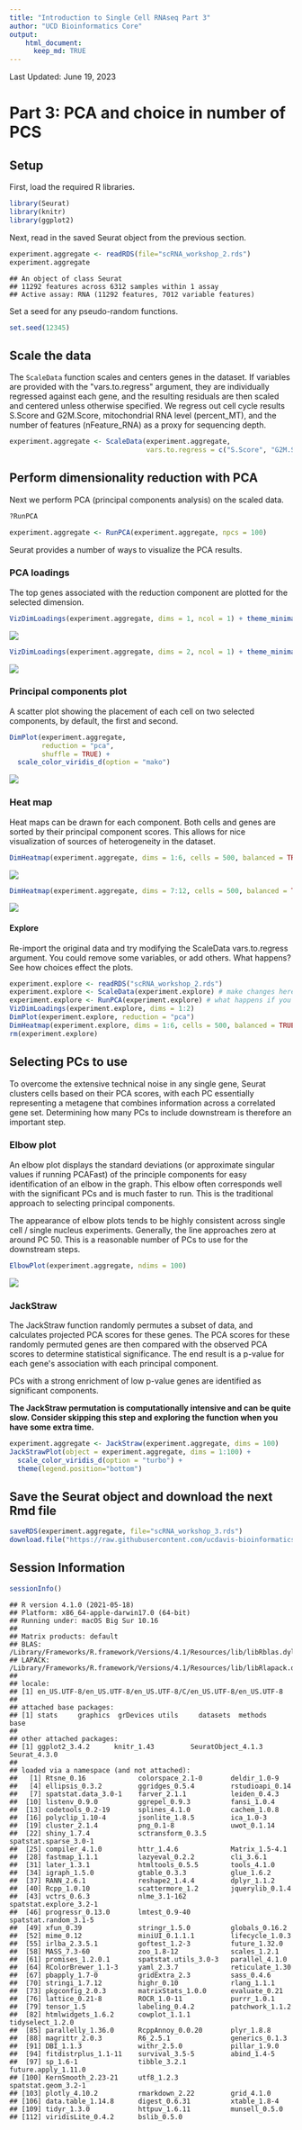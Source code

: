 ```yaml
---
title: "Introduction to Single Cell RNAseq Part 3"
author: "UCD Bioinformatics Core"
output:
    html_document:
      keep_md: TRUE
---
```




Last Updated: June 19, 2023

# Part 3: PCA and choice in number of PCS

## Setup

First, load the required R libraries.

```r
library(Seurat)
library(knitr)
library(ggplot2)
```

Next, read in the saved Seurat object from the previous section.

```r
experiment.aggregate <- readRDS(file="scRNA_workshop_2.rds")
experiment.aggregate
```

```
## An object of class Seurat 
## 11292 features across 6312 samples within 1 assay 
## Active assay: RNA (11292 features, 7012 variable features)
```

Set a seed for any pseudo-random functions.

```r
set.seed(12345)
```

## Scale the data

The `ScaleData` function scales and centers genes in the dataset. If variables are provided with the "vars.to.regress" argument, they are individually regressed against each gene, and the resulting residuals are then scaled and centered unless otherwise specified. We regress out cell cycle results S.Score and G2M.Score, mitochondrial RNA level (percent_MT), and the number of features (nFeature_RNA) as a proxy for sequencing depth.


```r
experiment.aggregate <- ScaleData(experiment.aggregate,
                                  vars.to.regress = c("S.Score", "G2M.Score", "percent_MT", "nFeature_RNA"))
```

## Perform dimensionality reduction with PCA

Next we perform PCA (principal components analysis) on the scaled data.  


```r
?RunPCA
```


```r
experiment.aggregate <- RunPCA(experiment.aggregate, npcs = 100)
```

Seurat provides a number of ways to visualize the PCA results.

### PCA loadings

The top genes associated with the reduction component are plotted for the selected dimension.


```r
VizDimLoadings(experiment.aggregate, dims = 1, ncol = 1) + theme_minimal(base_size = 8)
```

![](scRNA_Workshop-PART3_files/figure-html/viz_pca-1.png)<!-- -->

```r
VizDimLoadings(experiment.aggregate, dims = 2, ncol = 1) + theme_minimal(base_size = 8)
```

![](scRNA_Workshop-PART3_files/figure-html/viz_pca-2.png)<!-- -->

### Principal components plot

A scatter plot showing the placement of each cell on two selected components, by default, the first and second.


```r
DimPlot(experiment.aggregate,
        reduction = "pca",
        shuffle = TRUE) +
  scale_color_viridis_d(option = "mako")
```

![](scRNA_Workshop-PART3_files/figure-html/plot_pca-1.png)<!-- -->

### Heat map

Heat maps can be drawn for each component. Both cells and genes are sorted by their principal component scores. This allows for nice visualization of sources of heterogeneity in the dataset.


```r
DimHeatmap(experiment.aggregate, dims = 1:6, cells = 500, balanced = TRUE)
```

![](scRNA_Workshop-PART3_files/figure-html/heatmap_pca-1.png)<!-- -->

```r
DimHeatmap(experiment.aggregate, dims = 7:12, cells = 500, balanced = TRUE)
```

![](scRNA_Workshop-PART3_files/figure-html/heatmap_pca-2.png)<!-- -->

#### Explore

Re-import the original data and try modifying the ScaleData vars.to.regress argument. You could remove some variables, or add others. What happens? See how choices effect the plots.


```r
experiment.explore <- readRDS("scRNA_workshop_2.rds")
experiment.explore <- ScaleData(experiment.explore) # make changes here to explore the data
experiment.explore <- RunPCA(experiment.explore) # what happens if you adjust npcs?
VizDimLoadings(experiment.explore, dims = 1:2)
DimPlot(experiment.explore, reduction = "pca")
DimHeatmap(experiment.explore, dims = 1:6, cells = 500, balanced = TRUE) # adjust parameters
rm(experiment.explore)
```

## Selecting PCs to use

To overcome the extensive technical noise in any single gene, Seurat clusters cells based on their PCA scores, with each PC essentially representing a metagene that combines information across a correlated gene set. Determining how many PCs to include downstream is therefore an important step.

### Elbow plot

An elbow plot displays the standard deviations (or approximate singular values if running PCAFast) of the principle components for easy identification of an elbow in the graph. This elbow often corresponds well with the significant PCs and is much faster to run.  This is the traditional approach to selecting principal components.

The appearance of elbow plots tends to be highly consistent across single cell / single nucleus experiments. Generally, the line approaches zero at around PC 50. This is a reasonable number of PCs to use for the downstream steps.


```r
ElbowPlot(experiment.aggregate, ndims = 100)
```

![](scRNA_Workshop-PART3_files/figure-html/elbow-1.png)<!-- -->

### JackStraw

The JackStraw function randomly permutes a subset of data, and calculates projected PCA scores for these genes. The PCA scores for these randomly permuted genes are then compared with the observed PCA scores to determine statistical significance. The end result is a p-value for each gene's association with each principal component.

PCs with a strong enrichment of low p-value genes are identified as significant components.

**The JackStraw permutation is computationally intensive and can be quite slow. Consider skipping this step and exploring the function when you have some extra time.**


```r
experiment.aggregate <- JackStraw(experiment.aggregate, dims = 100)
JackStrawPlot(object = experiment.aggregate, dims = 1:100) +
  scale_color_viridis_d(option = "turbo") +
  theme(legend.position="bottom")
```

## Save the Seurat object and download the next Rmd file

```r
saveRDS(experiment.aggregate, file="scRNA_workshop_3.rds")
download.file("https://raw.githubusercontent.com/ucdavis-bioinformatics-training/2023-June-Single-Cell-RNA-Seq-Analysis/main/data_analysis/scRNA_Workshop-PART4.Rmd", "scRNA_Workshop-PART4.Rmd")
```

## Session Information

```r
sessionInfo()
```

```
## R version 4.1.0 (2021-05-18)
## Platform: x86_64-apple-darwin17.0 (64-bit)
## Running under: macOS Big Sur 10.16
## 
## Matrix products: default
## BLAS:   /Library/Frameworks/R.framework/Versions/4.1/Resources/lib/libRblas.dylib
## LAPACK: /Library/Frameworks/R.framework/Versions/4.1/Resources/lib/libRlapack.dylib
## 
## locale:
## [1] en_US.UTF-8/en_US.UTF-8/en_US.UTF-8/C/en_US.UTF-8/en_US.UTF-8
## 
## attached base packages:
## [1] stats     graphics  grDevices utils     datasets  methods   base     
## 
## other attached packages:
## [1] ggplot2_3.4.2      knitr_1.43         SeuratObject_4.1.3 Seurat_4.3.0      
## 
## loaded via a namespace (and not attached):
##   [1] Rtsne_0.16             colorspace_2.1-0       deldir_1.0-9          
##   [4] ellipsis_0.3.2         ggridges_0.5.4         rstudioapi_0.14       
##   [7] spatstat.data_3.0-1    farver_2.1.1           leiden_0.4.3          
##  [10] listenv_0.9.0          ggrepel_0.9.3          fansi_1.0.4           
##  [13] codetools_0.2-19       splines_4.1.0          cachem_1.0.8          
##  [16] polyclip_1.10-4        jsonlite_1.8.5         ica_1.0-3             
##  [19] cluster_2.1.4          png_0.1-8              uwot_0.1.14           
##  [22] shiny_1.7.4            sctransform_0.3.5      spatstat.sparse_3.0-1 
##  [25] compiler_4.1.0         httr_1.4.6             Matrix_1.5-4.1        
##  [28] fastmap_1.1.1          lazyeval_0.2.2         cli_3.6.1             
##  [31] later_1.3.1            htmltools_0.5.5        tools_4.1.0           
##  [34] igraph_1.5.0           gtable_0.3.3           glue_1.6.2            
##  [37] RANN_2.6.1             reshape2_1.4.4         dplyr_1.1.2           
##  [40] Rcpp_1.0.10            scattermore_1.2        jquerylib_0.1.4       
##  [43] vctrs_0.6.3            nlme_3.1-162           spatstat.explore_3.2-1
##  [46] progressr_0.13.0       lmtest_0.9-40          spatstat.random_3.1-5 
##  [49] xfun_0.39              stringr_1.5.0          globals_0.16.2        
##  [52] mime_0.12              miniUI_0.1.1.1         lifecycle_1.0.3       
##  [55] irlba_2.3.5.1          goftest_1.2-3          future_1.32.0         
##  [58] MASS_7.3-60            zoo_1.8-12             scales_1.2.1          
##  [61] promises_1.2.0.1       spatstat.utils_3.0-3   parallel_4.1.0        
##  [64] RColorBrewer_1.1-3     yaml_2.3.7             reticulate_1.30       
##  [67] pbapply_1.7-0          gridExtra_2.3          sass_0.4.6            
##  [70] stringi_1.7.12         highr_0.10             rlang_1.1.1           
##  [73] pkgconfig_2.0.3        matrixStats_1.0.0      evaluate_0.21         
##  [76] lattice_0.21-8         ROCR_1.0-11            purrr_1.0.1           
##  [79] tensor_1.5             labeling_0.4.2         patchwork_1.1.2       
##  [82] htmlwidgets_1.6.2      cowplot_1.1.1          tidyselect_1.2.0      
##  [85] parallelly_1.36.0      RcppAnnoy_0.0.20       plyr_1.8.8            
##  [88] magrittr_2.0.3         R6_2.5.1               generics_0.1.3        
##  [91] DBI_1.1.3              withr_2.5.0            pillar_1.9.0          
##  [94] fitdistrplus_1.1-11    survival_3.5-5         abind_1.4-5           
##  [97] sp_1.6-1               tibble_3.2.1           future.apply_1.11.0   
## [100] KernSmooth_2.23-21     utf8_1.2.3             spatstat.geom_3.2-1   
## [103] plotly_4.10.2          rmarkdown_2.22         grid_4.1.0            
## [106] data.table_1.14.8      digest_0.6.31          xtable_1.8-4          
## [109] tidyr_1.3.0            httpuv_1.6.11          munsell_0.5.0         
## [112] viridisLite_0.4.2      bslib_0.5.0
```

